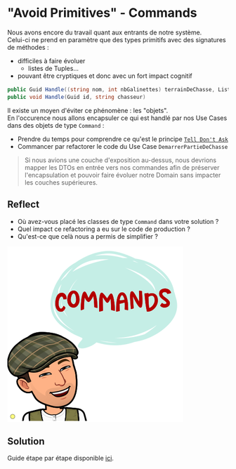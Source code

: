 # "Avoid Primitives" - Commands
Nous avons encore du travail quant aux entrants de notre système.  
Celui-ci ne prend en paramètre que des types primitifs avec des signatures de méthodes :
- difficiles à faire évoluer
  - listes de Tuples...
- pouvant être cryptiques et donc avec un fort impact cognitif

```csharp
public Guid Handle((string nom, int nbGalinettes) terrainDeChasse, List<(string nom, int nbBalles)> chasseurs)
public void Handle(Guid id, string chasseur)
```

Il existe un moyen d'éviter ce phénomène : les "objets".  
En l'occurence nous allons encapsuler ce qui est handlé par nos Use Cases dans des objets de type `Command` :
- Prendre du temps pour comprendre ce qu'est le principe [`Tell Don't Ask`](https://xtrem-tdd.netlify.app/Flavours/tell-dont-ask)
- Commancer par refactorer le code du Use Case `DemarrerPartieDeChasse`

> Si nous avions une couche d'exposition au-dessus, nous devrions mapper les DTOs en entrée vers nos commandes afin de préserver l'encapsulation et pouvoir faire évoluer notre Domain sans impacter les couches supérieures.

## Reflect
- Où avez-vous placé les classes de type `Command` dans votre solution ?
- Quel impact ce refactoring a eu sur le code de production ?
- Qu'est-ce que celà nous a permis de simplifier ?

![Commands Everywhere](steps/img/10.commands/commands.webp)

## Solution
Guide étape par étape disponible [ici](steps/10.commands.md).